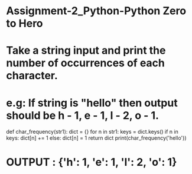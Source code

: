 # Assignment-2_Python-Python Zero to Hero
# Take a string input and print the number of occurrences of each character.
# e.g: If string is "hello" then output should be h - 1, e - 1, l - 2, o - 1.
def char_frequency(str1):
    dict = {}
    for n in str1:
        keys = dict.keys()
        if n in keys:
            dict[n] += 1
        else:
            dict[n] = 1
    return dict
print(char_frequency('hello'))

# OUTPUT : {'h': 1, 'e': 1, 'l': 2, 'o': 1}
